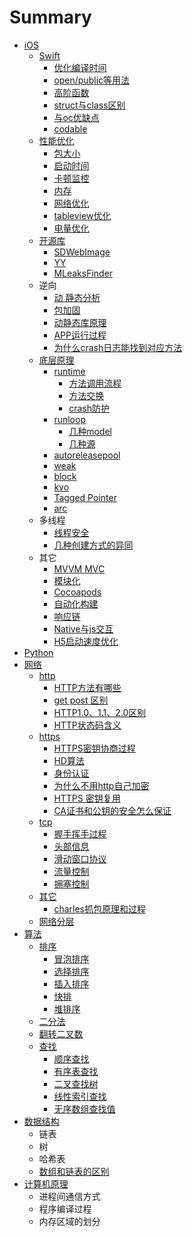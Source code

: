 # Summary

* [iOS](README.md)
  * [Swift](swift.md)
    * [优化编译时间](swift/you-hua-bian-yi-shi-jian.md)
    * [open/public等用法](swift/openpublicdeng-yong-fa.md)
    * [高阶函数](swift/gao-jie-han-shu.md)
    * [struct与class区别](swift/structyu-class-qu-bie.md)
    * [与oc优缺点](swift/yu-oc-you-que-dian.md)
    * [codable](swift/codable.md)
  * [性能优化](xing-neng-you-hua.md)
    * [包大小](xing-neng-you-hua/bao-da-xiao.md)
    * [启动时间](xing-neng-you-hua/qi-dong-shi-jian.md)
    * [卡顿监控](xing-neng-you-hua/qia-dun-jian-kong.md)
    * [内存](xing-neng-you-hua/nei-cun.md)
    * [网络优化](xing-neng-you-hua/wang-luo-you-hua.md)
    * [tableview优化](xing-neng-you-hua/tableviewyou-hua.md)
    * [电量优化](xing-neng-you-hua/dian-liang-you-hua.md)
  * [开源库](kai-yuan-ku.md)
    * [SDWebImage](kai-yuan-ku/sdwebimage.md)
    * [YY](kai-yuan-ku/yy.md)
    * [MLeaksFinder](kai-yuan-ku/mleaksfinder.md)
  * 逆向
    * [动 静态分析](dong-jing-tai-fen-xi.md)
    * [包加固](bao-jia-gu.md)
    * [动静态库原理](dong-jing-tai-ku-yuan-li.md)
    * [APP运行过程](appyun-xing-guo-cheng.md)
    * [为什么crash日志能找到对应方法](wei-shi-yao-crash-ri-zhi-neng-zhao-dao-dui-ying-fang-fa.md)
  * [底层原理](di-ceng-yuan-li.md)
    * [runtime](di-ceng-yuan-li/runtime.md)
      * [方法调用流程](di-ceng-yuan-li/runtime/fang-fa-diao-yong-liu-cheng.md)
      * [方法交换](di-ceng-yuan-li/runtime/fang-fa-jiao-huan.md)
      * [crash防护](di-ceng-yuan-li/runtime/crashfang-hu.md)
    * [runloop](di-ceng-yuan-li/runloop.md)
      * [几种model](di-ceng-yuan-li/runloop/ji-zhong-model.md)
      * [几种源](di-ceng-yuan-li/runloop/ji-zhong-yuan.md)
    * [autoreleasepool](di-ceng-yuan-li/autoreleasepool.md)
    * [weak](di-ceng-yuan-li/weak.md)
    * [block](di-ceng-yuan-li/block.md)
    * [kvo](di-ceng-yuan-li/kvo.md)
    * [Tagged Pointer](di-ceng-yuan-li/tagged-pointer.md)
    * [arc](di-ceng-yuan-li/arc.md)
  * 多线程
    * [线程安全](xian-cheng-an-quan.md)
    * [几种创建方式的异同](ji-zhong-chuang-jian-fang-shi-de-yi-tong.md)
  * 其它
    * [MVVM MVC](mvvm-mvc.md)
    * [模块化](mo-kuai-hua.md)
    * [Cocoapods](cocoapods.md)
    * [自动化构建](zi-dong-hua-gou-jian.md)
    * [响应链](xiang-ying-lian.md)
    * [Native与js交互](nativeyu-js-jiao-hu.md)
    * [H5启动速度优化](h5qi-dong-su-du-you-hua.md)
* [Python](python.md)
* [网络](wang-luo.md)
  * [http](wang-luo/http.md)
    * [HTTP方法有哪些](wang-luo/http/you-na-xie-fang-fa-ff0c-get-post-qu-bie.md)
    * [get post 区别](wang-luo/http/get-post-qu-bie.md)
    * [HTTP1.0、1.1、2.0区别](wang-luo/http/http20yu-http-1-1-qu-bie.md)
    * [HTTP状态码含义](wang-luo/http/httpzhuang-tai-ma-han-yi.md)
  * [https](wang-luo/https.md)
    * [HTTPS密钥协商过程](wang-luo/https/jia-mi-guo-cheng.md)
    * [HD算法](wang-luo/https/hdsuan-fa.md)
    * [身份认证](wang-luo/https/shen-fen-ren-zheng.md)
    * [为什么不用http自己加密](wang-luo/https/wei-shi-yao-bu-yong-http-zi-ji-jia-mi.md)
    * [HTTPS 密钥复用](wang-luo/https/https-mi-yao-fu-yong.md)
    * [CA证书和公钥的安全怎么保证](wang-luo/https/cazheng-shu-he-gong-yao-de-an-quan-zen-yao-bao-zheng.md)
  * [tcp](wang-luo/tcp.md)
    * [握手挥手过程](wang-luo/tcp/wo-shou-hui-shou-guo-cheng.md)
    * [头部信息](wang-luo/tcp/tou-bu-xin-xi.md)
    * [滑动窗口协议](wang-luo/tcp/hua-dong-chuang-kou-xie-yi.md)
    * [流量控制](wang-luo/tcp/liu-liang-kong-zhi.md)
    * [拥塞控制](wang-luo/tcp/yong-sai-kong-zhi.md)
  * [其它](wang-luo/qi-ta.md)
    * [charles抓包原理和过程](wang-luo/qi-ta/charleszhua-bao-yuan-li-he-guo-cheng.md)
  * [网络分层](wang-luo/wang-luo-fen-ceng.md)
* [算法](suan-fa.md)
  * [排序](suan-fa/pai-xu.md)
    * [冒泡排序](suan-fa/pai-xu/mao-pao-pai-xu.md)
    * [选择排序](suan-fa/pai-xu/xuan-ze-pai-xu.md)
    * [插入排序](suan-fa/pai-xu/cha-ru-pai-xu.md)
    * [快排](suan-fa/pai-xu/kuai-pai.md)
    * [堆排序](suan-fa/pai-xu/dui-pai-xu.md)
  * [二分法](suan-fa/er-fen-fa.md)
  * [翻转二叉数](suan-fa/fan-zhuan-er-cha-shu.md)
  * [查找](suan-fa/cha-zhao.md)
    * [顺序查找](suan-fa/cha-zhao/shun-xu-cha-zhao.md)
    * [有序表查找](suan-fa/cha-zhao/you-xu-biao-cha-zhao.md)
    * [二叉查找树](suan-fa/cha-zhao/er-cha-cha-zhao-shu.md)
    * [线性索引查找](suan-fa/cha-zhao/xian-xing-suo-yin-cha-zhao.md)
    * [无序数组查找值](suan-fa/cha-zhao/wu-xu-shu-zu-cha-zhao-zhi.md)
* [数据结构](shu-ju-jie-gou.md)
  * 链表
  * 树
  * 哈希表
  * [数组和链表的区别](shu-ju-jie-gou/shu-zu-he-lian-biao-de-qu-bie.md)
* [计算机原理](ji-suan-ji-yuan-li.md)
  * 进程间通信方式
  * 程序编译过程
  * 内存区域的划分

